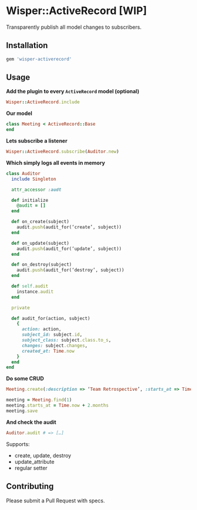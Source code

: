 # Wisper::ActiveRecord [WIP]

Transparently publish all model changes to subscribers.

## Installation

```ruby
gem 'wisper-activerecord'
```

## Usage

**Add the plugin to every `ActiveRecord` model (optional)**

```ruby
Wisper::ActiveRecord.include
```

**Our model**

```ruby
class Meeting < ActiveRecord::Base
end
```

**Lets subscribe a listener**

```ruby
Wisper::ActiveRecord.subscribe(Auditor.new)
```

**Which simply logs all events in memory**

```ruby
class Auditor
  include Singleton

  attr_accessor :audt

  def initialize
    @audit = []
  end

  def on_create(subject)
    audit.push(audit_for(‘create’, subject))
  end

  def on_update(subject)
    audit.push(audit_for(‘update’, subject))
  end

  def on_destroy(subject)
    audit.push(audit_for(‘destroy’, subject))
  end

  def self.audit
    instance.audit
  end

  private

  def audit_for(action, subject)
    {
      action: action,
      subject_id: subject.id,
      subject_class: subject.class.to_s,
      changes: subject.changes,
      created_at: Time.now
    }
  end
end
```

**Do some CRUD**

```ruby
Meeting.create(:description => ‘Team Retrospective’, :starts_at => Time.now + 2.days)

meeting = Meeting.find(1)
meeting.starts_at = Time.now + 2.months
meeting.save
```

**And check the audit**

```ruby
Auditor.audit # => […]
```

Supports:

* create, update, destroy
* update_attribute
* regular setter

## Contributing

Please submit a Pull Request with specs.
